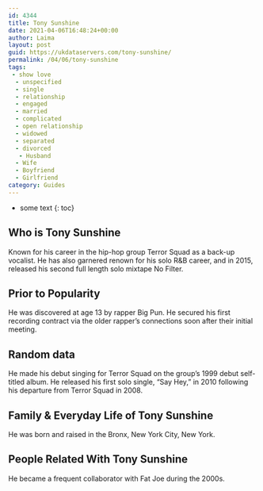 ```yaml
---
id: 4344
title: Tony Sunshine
date: 2021-04-06T16:48:24+00:00
author: Laima
layout: post
guid: https://ukdataservers.com/tony-sunshine/
permalink: /04/06/tony-sunshine
tags:
 - show love
  - unspecified
  - single
  - relationship
  - engaged
  - married
  - complicated
  - open relationship
  - widowed
  - separated
  - divorced
   - Husband
  - Wife
  - Boyfriend
  - Girlfriend
category: Guides
---
```


* some text
{: toc}


## Who is Tony Sunshine
                  
                  
                  
Known for his career in the hip-hop group Terror Squad as a back-up vocalist. He has also garnered renown for his solo R&B career, and in 2015, released his second full length solo mixtape No Filter.
                  
              
            
              
            
                
                
                
## Prior to Popularity
                  
                  
                  
He was discovered at age 13 by rapper Big Pun. He secured his first recording contract via the older rapper&#8217;s connections soon after their initial meeting.
                  
              
            
              
            
                
                
                
## Random data
                  
                  
                  
He made his debut singing for Terror Squad on the group&#8217;s 1999 debut self-titled album. He released his first solo single, &#8220;Say Hey,&#8221; in 2010 following his departure from Terror Squad in 2008.
                  
              
            
              
            
                
                
                
## Family & Everyday Life of Tony Sunshine
                  
                  
                  
He was born and raised in the Bronx, New York City, New York.
                  
              
            
              
            
                
                
                
## People Related With Tony Sunshine
                  
                  
                  
He became a frequent collaborator with Fat Joe during the 2000s.
                  
              
            
              
            
                
              
            
              
              
            
            
              
            
          
          
          